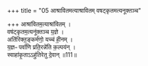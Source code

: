 +++
title = "05 आश्रावितमत्याश्रावितम् वषट्कृतमत्यनूक्तञ्च"

+++
आश्रा॑वितम॒त्याश्रा॑वितम् ।  
वष॑ट्कृतम॒त्यनू॑क्तञ्च य॒ज्ञे ।  
अति॑रिक्त॒ङ्कर्म॑णो॒ यच्च॑ ही॒नम् ।  
य॒ज्ञᳶ पर्वा॑णि प्रति॒रन्ने॑ति क॒ल्पय॑न् ।  
स्वाहा॑कृ॒ताऽऽहु॑तिरेतु दे॒वान् ॥111॥